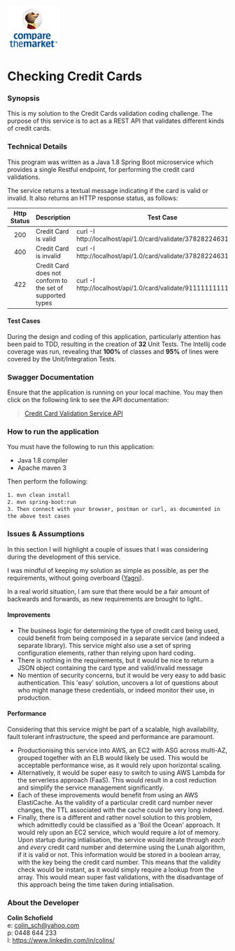 ![](logo.png)
# Checking Credit Cards

### Synopsis

This is my solution to the Credit Cards validation coding challenge. The purpose of this service is to act as a REST API that 
validates different kinds of credit cards.

### Technical Details
This program was written as a Java 1.8 Spring Boot microservice which provides a single Restful endpoint, for performing the credit card validations.

The service returns a textual message indicating if the card is valid or invalid. It also returns an HTTP response status, as follows:

| Http Status   |   Description    |  Test Case |
|:-------------:|:-----------------|------------|
| 200 | Credit Card is valid  | curl -I http://localhost/api/1.0/card/validate/378282246310005  |
| 400 | Credit Card is invalid   | curl -I http://localhost/api/1.0/card/validate/378282246310999  |
| 422 |Credit Card does not conform to the set of supported types | curl -I http://localhost/api/1.0/card/validate/9111111111111111  |
    
#### Test Cases

During the design and coding of this application, particularly attention has been paid to TDD, resulting in the creation of **32** Unit Tests. 
The Intellij code coverage was run, revealing that **100%** of classes and **95%** of lines were covered by the Unit/Integration Tests.

###  Swagger Documentation
 Ensure that the application is running on your local machine. You may then click on the following link to see the API documentation:
 
 > [Credit Card Validation Service API](http://localhost/swagger-ui.html)

 
 ### How to run the application
 You must have the following to run this application:
 - Java 1.8 compiler 
 - Apache maven 3 
 
 Then perform the following:
 ```
 1. mvn clean install
 2. mvn spring-boot:run
 3. Then connect with your browser, postman or curl, as documented in the above test cases
 ```

### Issues & Assumptions

In this section I will highlight a couple of issues that I was considering during the development of this service. 

I was mindful of keeping my solution as simple as possible, as per the requirements, without going overboard ([Yagni](https://en.wikipedia.org/wiki/You_aren%27t_gonna_need_it)).

In a real world situation, I am sure that there would be a fair amount of backwards and forwards, as new requirements are brought to light..

#### Improvements

- The business logic for determining the type of credit card being used, could benefit from being composed in a separate service (and indeed a separate library). This service might also use a set of spring configuration elements, rather than relying upon hard coding.
- There is nothing in the requirements, but it would be nice to return a JSON object containing the card type and valid/invalid message
- No mention of security concerns, but it would be very easy to add basic authentication. This 'easy' solution, uncovers a lot of questions about who might manage these credentials, or indeed monitor their use, in production.

#### Performance

Considering that this service might be part of a scalable, high availability, fault tolerant infrastructure, the speed and performance are paramount.

- Productionising this service into AWS, an EC2 with ASG across multi-AZ, grouped together with an ELB would likely be used. This would be acceptable performance wise, as it would rely upon horizontal scaling.
- Alternatively, it would be super easy to switch to using AWS Lambda for the serverless approach (FaaS). This would result in a cost reduction and simplify the service management significantly.
- Each of these improvements would benefit from using an AWS ElastiCache. As the validity of a particular credit card number never changes, the TTL associated with the cache could be very long indeed.
- Finally, there is a different and rather novel solution to this problem, which admittedly could be classified as a 'Boil the Ocean' approach. It would rely upon an EC2 service, which would require a *lot* of memory. 
Upon startup during intialisation, the service would iterate through *each* and *every* credit card number and determine using the Lunah algorithm, if it is valid or not. This information would be stored in a boolean array, with the key being the credit card number. 
This means that the validity check would be instant, as it would simply require a lookup from the array.
This would mean super fast validations, with the disadvantage of this approach being the time taken during intialisation.      

### About the Developer

**Colin Schofield**   
e: colin_sch@yahoo.com  
p: 0448 644 233  
l: https://www.linkedin.com/in/colins/
